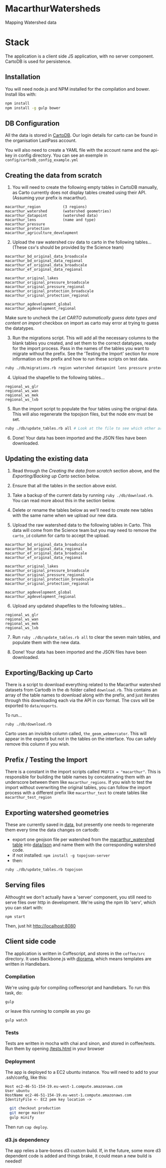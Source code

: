 # MacarthurWatersheds

Mapping Watershed data

# Stack
The application is a client side JS application, with no server component.
CartoDB is used for persistence.

## Installation
You will need node.js and NPM installed for the compilation and bower. Install libs with:

```sh
npm install
npm install -g gulp bower
```

## DB Configuration

All the data is stored in [CartoDB](https://www.cartodb.com). Our login details for carto can be found in the organisation LastPass account.

You will also need to create a YAML file with the account name and the api-key in config directory. You can see an exemple in `config/cartodb_config_example.yml`


## Creating the data from scratch

1. You will need to create the following empty tables in CartoDB manually, as Carto currently does not display tables created using their API. (Assuming your prefix is macarthur).

```
macarthur_region          (3 regions)
macarthur_watershed       (watershed geometries)
macarthur_datapoint       (watershed data)
macarthur_lens            (name and type)
macarthur_pressure
macarthur_protection
macarthur_agriculture_development
```

2. Upload the raw watershed csv data to carto in the following tables... (These csv's should be provided by the Science team)

```
macarthur_bd_original_data_broadscale
macarthur_bd_original_data_regional
macarthur_ef_original_data_broadscale
macarthur_ef_original_data_regional

macarthur_original_lakes
macarthur_original_pressure_broadscale
macarthur_original_pressure_regional
macarthur_original_protection_broadscale
macarthur_original_protection_regional

macarthur_agdevelopment_global
macarthur_agdevelopment_regional
```

Make sure to uncheck the _Let CARTO automatically guess data types and content on import_ checkbox on import as carto may error at trying to guess the datatypes.

3. Run the migrations script. This will add all the necessary columns to the blank tables you created, and set them to the correct datatypes, ready for the import process. Pass in the names of the tables you want to migrate without the prefix. See the 'Testing the Import' section for more information on the prefix and how to run these scripts on test data.

```sh
ruby ./db/migrations.rb region watershed datapoint lens pressure protection agriculture_development
```

4. Upload the shapefile to the following tables...

```
regional_ws_glr
regional_ws_wan
regional_ws_mek
regional_ws_lvb
```

5. Run the import script to populate the four tables using the original data. This will also regenerate the topojson files, but the node env must be set.

```sh
ruby ./db/update_tables.rb all # Look at the file to see which other arguments can be passed to run isolated sections of the script
```

6. Done! Your data has been imported and the JSON files have been downloaded.

## Updating the existing data

1. Read through the _Creating the data from scratch_ section above, and the _Exporting/Backing up Carto_ section below.

2. Ensure that all the tables in the section above exist.

3. Take a backup of the current data by running `ruby ./db/download.rb`. You can read more about this in the section below.

4. Delete or rename the tables below as we'll need to create new tables with the same name when we upload our new data.

5. Upload the raw watershed data to the following tables in Carto. This data will come from the Science team but you may need to remove the `carto_id` column for carto to accept the upload.

```
macarthur_bd_original_data_broadscale
macarthur_bd_original_data_regional
macarthur_ef_original_data_broadscale
macarthur_ef_original_data_regional

macarthur_original_lakes
macarthur_original_pressure_broadscale
macarthur_original_pressure_regional
macarthur_original_protection_broadscale
macarthur_original_protection_regional

macarthur_agdevelopment_global
macarthur_agdevelopment_regional
```

6. Upload any updated shapefiles to the following tables...

```
regional_ws_glr
regional_ws_wan
regional_ws_mek
regional_ws_lvb
```

7. Run `ruby ./db/update_tables.rb all` to clear the seven main tables, and populate them with the new data.

8. Done! Your data has been imported and the JSON files have been downloaded.

## Exporting/Backing up Carto

There is a script to download everything related to the Macarthur watershed datasets from Cartodb in the `db` folder called `download.rb`. This contains an array of the table names to download along with the prefix, and just iterates through this downloading each via the API in csv format. The csvs will be exported to `data/exports`.

To run...

```
ruby ./db/download.rb
```

Carto uses an invisible column called, `the_geom_webmercator`. This will appear in the exports but not in the tables on the interface. You can safely remove this column if you wish.

## Prefix / Testing the Import

There is a constant in the import scripts called `PREFIX = "macarthur"`. This is responsible for building the table names by concatenating them with an underscore between them like `macarthur_regions`. If you wish to test the import without overwriting the original tables, you can follow the import process with a different prefix like `macarthur_test` to create tables like `macarthur_test_region`

## Exporting watershed geometries
These are currently saved in [data](https://github.com/unepwcmc/MacarthurWatersheds/tree/master/data), but presently one needs to regenerate them every time the data changes on cartodb:

  * export one geojson file per watershed from the [macarthur_watershed table](https://carbon-tool.cartodb.com/tables/macarthur_watershed/table) into [data/json](https://github.com/unepwcmc/MacarthurWatersheds/tree/master/data/json) and name them with the corresponding watershed code.
  * if not installed: `npm install -g topojson-server`
  * then:

```sh
ruby ./db/update_tables.rb topojson
```

## Serving files
Althought we don't actually have a 'server' component, you still need to serve
files over http in development. We're using the npm lib 'serv', which you can
start with:

```
npm start
```

Then, just hit [http://localhost:8080](http://localhost:8080)

## Client side code
The application is written in Coffescript, and stores in the `coffee/src`
directory. It uses Backbone.js with [diorama](https://github.com/th3james/BackboneDiorama/), which means templates
are written in Handlebars.

### Compilation
We're using gulp for compiling coffeescript and handlebars. To run this task,
do:

```
gulp
```

or leave this running to compile as you go

```
gulp watch
```

### Tests
Tests are written in mocha with chai and sinon, and stored in coffee/tests. Run them by opening [/tests.html](http://localhost:8080/tests.html) in your browser

### Deployment

The app is deployed to a EC2 ubuntu instance. You will need to add to your .ssh/config, like this:

	Host ec2-46-51-154-19.eu-west-1.compute.amazonaws.com
	User ubuntu
	HostName ec2-46-51-154-19.eu-west-1.compute.amazonaws.com
	IdentityFile <- EC2 pem key location ->

  ```sh
    git checkout production
    git merge master
    gulp minify
  ```

Then run `cap deploy`.


### d3.js dependency

The app relies a bare-bones d3 custom build. If, in the future, some more d3 dependent code is added and things brake, it could mean a new build is needed!
